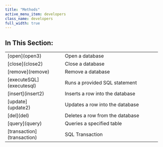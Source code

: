 ```yaml
---
title: "Methods"
active_menu_item: developers
class_name: developers
full_width: true
---
```



## In This Section:

<table>
<tr>
<td width="151">
[open](open3)

</td>
<td width="23">
</td>
<td width="364">
Open a database

</td>
</tr>
<tr>
<td width="151">
[close](close2)

</td>
<td width="23">
</td>
<td width="364">
Close a database

</td>
</tr>
<tr>
<td width="151">
[remove](remove)

</td>
<td width="23">
</td>
<td width="364">
Remove a database

</td>
</tr>
<tr>
<td width="151">
[executeSQL](executesql)

</td>
<td width="23">
</td>
<td width="364">
Runs a provided SQL statement

</td>
</tr>
<tr>
<td width="151">
[insert](insert2)

</td>
<td width="23">
</td>
<td width="364">
Inserts a row into the database

</td>
</tr>
<tr>
<td width="151">
[update](update2)

</td>
<td width="23">
</td>
<td width="364">
Updates a row into the database

</td>
</tr>
<tr>
<td width="151">
[del](del)

</td>
<td width="23">
</td>
<td width="364">
Deletes a row from the database

</td>
</tr>
<tr>
<td width="151">
[query](query)

</td>
<td width="23">
</td>
<td width="364">
Queries a specified table

</td>
</tr>
<tr>
<td width="151">
[transaction](transaction)

</td>
<td width="23">
</td>
<td width="364">
SQL Transaction

</td>
</tr>
</table>
